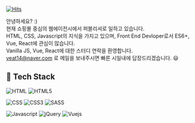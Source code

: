 [![Hits](https://hits.seeyoufarm.com/api/count/incr/badge.svg?url=https%3A%2F%2Fgithub.com%2Fjayj-fe&count_bg=%23969696&title_bg=%23555555&icon=&icon_color=%23E7E7E7&title=hits&edge_flat=false)](https://hits.seeyoufarm.com)

안녕하세요? :)<br>
현재 쇼핑몰 중심의 웹에이전시에서 퍼블리셔로 일하고 있습니다.<br>
HTML, CSS, Javascript의 지식을 가지고 있으며, Front End Devloper로서 ES6+, Vue, React에 관심이 많습니다.<br>
Vanilla JS, Vue, React에 대한 스터디 연락을 환영합니다.<br>
veat14@naver.com 로 메일을 보내주시면 빠른 시일내에 답장드리겠습니다. 😃

## 🔨 Tech Stack
![HTML](https://img.shields.io/badge/-HTML-red?logo=HTML5&logoColor=white)
![HTML5](https://img.shields.io/badge/-HTML5-red?logo=HTML5&logoColor=white)

![CSS](https://img.shields.io/badge/-css-yellow?logo=CSS3&logoColor=white)
![CSS3](https://img.shields.io/badge/-css-yellow?logo=CSS3&logoColor=white)
![SASS](https://img.shields.io/badge/-sass-informational?logo=Sass&logoColor=white)

![Javascript](https://img.shields.io/badge/-JavaScript-white?logo=javascript&logoColor=black)
![jQuery](https://img.shields.io/badge/-jQuery-gray?logo=jQuery)
![Vuejs](https://img.shields.io/badge/-vue-brightgreen?logo=Vue.js&logoColor=white)

